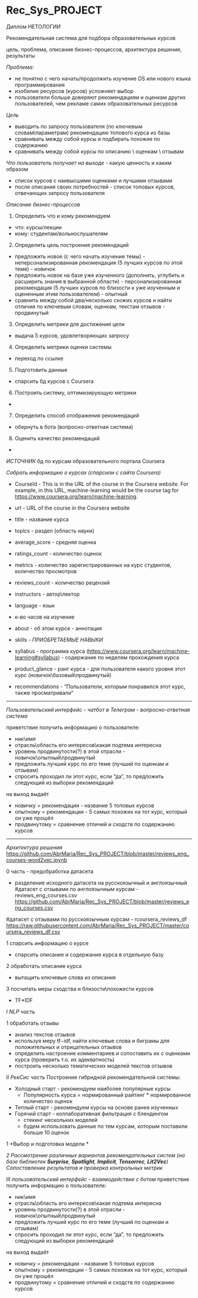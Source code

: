 # Rec_Sys_PROJECT
Диплом НЕТОЛОГИИ

 Рекомендательная система для подбора образовательных курсов 


цель, проблема, описание бизнес-процессов, архитектура решения, результаты

*Проблема:*

* не понятно с чего начать/продолжить изучение DS или нового языка программирования
* изобилие ресурсов (курсов) усложняет выбор
* пользователи больше доверяют рекомендациям и оценкам других пользователей, чем рекламе самих образовательных ресурсов


*Цель*

* выводить по запросу пользователя (по ключевым словам\параметрам)  рекомендацию топового курса из базы
* сравнивать между собой курсы и подбирать похожие по содержанию 
* сравнивать между собой курсы по описанию \ оценкам \ отзывам



_Что пользователь получает на выходе_ - какую ценность и каким образом

* список курсов с наивысшими оценками и лучшими отзывами
* после описания своих потребностей - список топовых курсов, отвечающих запросу пользователя


*Описание бизнес-процессов*

1. Определить что и кому рекомендуем 

* что: курсы/лекции
* кому: студентам/вольнослушателям

2. Определить цель построения рекомендаций 

* предложить новое (с чего начать изучение темы) - неперсонализированная рекомендация (5 лучших курсов по этой теме) - новичок
* предложить новое на базе уже изученного (дополнить, углубить и расширить знания в выбранной области) - персонализированная рекомендация (5 лучших курсов по близости к уже изученным и оцененным этим пользователем) - опытный
* сравнить между собой два/несколько схожих курсов и найти отличия по ключевым словам, оценкам, текстам отзывов - продвинутый

3. Определить метрики для достижения цели 

* выдача 5 курсов, удовлетворяющих запросу

4. Определить метрики оценки системы

* переход по ссылке 

5. Подготовить данные 

* спарсить бд курсов с Coursera 

6. Построить систему, оптимизирующую метрики 

* 

7. Определить способ отображения рекомендаций 

* обернуть в бота  (вопросно-ответная система)

8. Оценить качество рекомендаций

* 



_ИСТОЧНИК_
бд по курсам образовательного портала Coursera

*Собрать информацию о курсах (спарсили с сайта Coursera)*

* CourseId - This is in the URL of the course in the Coursera website. For example, in this URL, machine-learning would be the course tag for https://www.coursera.org/learn/machine-learning.
* url - URL of the course in the Coursera website
* title - название курса
* topics - раздел (область науки)
* average_score - средняя оценка
* ratings_count - количество оценок
* metrics - количество зарегистрированных на курс студентов, количество просмотров
* reviews_count - количество рецензий
* instructors - автор\лектор
* language - язык
* к-во часов на изучение
* about - об этом курсе - аннотация
* skills - _ПРИОБРЕТАЕМЫЕ НАВЫКИ_
* syllabus - программа курса (https://www.coursera.org/learn/machine-learning#syllabus) - содержание по неделям прохождения курса

* product_glance - ранг курса - для пользователя какого уровня этот курс (новичок\базовый\продвинутый)
* recommendations - “Пользователи, которым понравился этот курс, также просматривали“ 


____________________________________________________________________________
*Пользовательский интерфейс - чатбот в Телеграм - вопросно-ответная система*

приветствие
получить информацию о пользователе:

* ник\имя
* отрасль\область его интересов\какая подтема интересна
* уровень продвинутости(?) в этой отрасли - новичок\опытный\продвинутый
* предложить лучший курс по его теме (лучший по оценкам и отзывам)
* спросить проходил ли этот курс, если “да”, то предложить следующий из выборки рекомендаций
    

на выход выдаёт

* новичку = рекомендации - название 5 топовых курсов 
* опытному = рекомендации - 5 самых похожих на тот курс, который он уже прошёл
* продвинутому = сравнение отличий и сходств по содержанию курсов
______________________________________________________________________________

*Архитектура решения*
https://github.com/AbrMaria/Rec_Sys_PROJECT/blob/master/reviews_eng_courses-word2vec.ipynb


0 часть - предобработка датасета


* разделение исходного датасета на русскоязычный и англоязычный
#датасет с отзывами по англоязычным курсам - reviews_eng_courses.csv
https://github.com/AbrMaria/Rec_Sys_PROJECT/blob/master/reviews_eng_courses.csv

#датасет с отзывами по русскоязычным курсам - rcoursera_reviews_df
https://raw.githubusercontent.com/AbrMaria/Rec_Sys_PROJECT/master/coursera_reviews_df.csv


1 спарсить информацию о курсе

* спарсить описание и содержание курса в отдельную базу

2 обработать описание курса

* вытащить ключевые слова из описания

3 посчитать меры сходства и близости\похожести курсов 

* TF*IDF


_*I NLP часть*_

1 обработать отзывы 

* анализ текстов отзывов
* используя меру tf−idf,  найти ключевые слова и биграмы для положительных и отрицательных отзывов 
* определить настроение комментариев и сопоставить их с оценками курса (проверить т.о. их адекватность)
* построить несколько тематических моделей текстов отзывов


_*II РекСис часть*_
Построение гибридной рекомендательной системы:

* Холодный старт - рекомендуем наиболее популярные курсы
    * Популярность курса = нормированный райтинг * нормированное количество оценок
* Теплый старт - рекомендуем курсы на основе ранее изученных
* Горячий старт - коллаборативная фильтрация с блендингом
    * стекинг нескольких моделей
    * будем использовать данные по тем курсам, которым поставили больше 10 оценок

1 *Выбор и подготовка модели
 *

*2 Рассмотрение различных вариантов рекомендательных систем 
 (на базе библиотек **Surprise**, **Spotlight**, **Implicit**, **Tensorrec**, **Lit2Vec**) 
 Сопоставление результатов и проверка контрольных метрик*



_*III пользовательский интерфейс - взаимодействие с ботом*_
приветствие
получить информацию о пользователе:

* ник\имя
* отрасль\область его интересов\какая подтема интересна
* уровень продвинутости(?) в этой отрасли - новичок\опытный\продвинутый
* предложить лучший курс по его теме (лучший по оценкам и отзывам)
* спросить проходил ли этот курс, если “да”, то предложить следующий из выборки рекомендаций
    

на выход выдаёт

* новичку = рекомендации - название 5 топовых курсов 
* опытному = рекомендации - 5 самых похожих на тот курс, который он уже прошёл
* продвинутому = сравнение отличий и сходств по содержанию курсов
